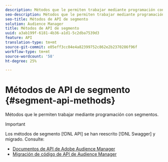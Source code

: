 ```yaml
---
description: Métodos que le permiten trabajar mediante programación con segmentos.
seo-description: Métodos que le permiten trabajar mediante programación con segmentos.
seo-title: Métodos de API de segmento
solution: Audience Manager
title: Métodos de API de segmento
uuid: a3ab199f-6181-4b36-a1d1-5c2dba7539d3
feature: API
translation-type: tm+mt
source-git-commit: e05eff3cc04e4a82399752c862e2b2370286f96f
workflow-type: tm+mt
source-wordcount: '58'
ht-degree: 25%

---
```



# Métodos de API de segmento {#segment-api-methods}

Métodos que le permiten trabajar mediante programación con segmentos.

>[!IMPORTANT]
>
>Los métodos de segmento [!DNL API] se han reescrito [!DNL Swagger] y migrado. Consulte:
>
>* [Documentos de API de Adobe Audience Manager](https://bank.demdex.com/portal/swagger/index.html)
>* [Migración de código de API de Audience Manager](../../api/api-swagger-migration.md)